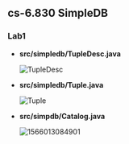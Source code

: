 ## cs-6.830 SimpleDB



### Lab1

- **src/simpledb/TupleDesc.java**

  ![TupleDesc](/home/robot/picture/选区_025.png)

- **src/simpledb/Tuple.java**

  ![Tuple](/root/.config/Typora/typora-user-images/1566008620397.png)

- **src/simpdb/Catalog.java**

  ![1566013084901](/root/.config/Typora/typora-user-images/1566013084901.png)

  